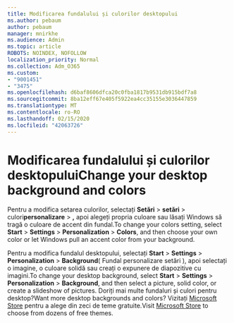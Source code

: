 ```yaml
---
title: Modificarea fundalului și culorilor desktopului
ms.author: pebaum
author: pebaum
manager: mnirkhe
ms.audience: Admin
ms.topic: article
ROBOTS: NOINDEX, NOFOLLOW
localization_priority: Normal
ms.collection: Adm_O365
ms.custom:
- "9001451"
- "3475"
ms.openlocfilehash: d6baf8606dfca20c0fba1817b9531db915bdf7a8
ms.sourcegitcommit: 8ba12eff67e405f5922ea4cc35155e3036447859
ms.translationtype: MT
ms.contentlocale: ro-RO
ms.lasthandoff: 02/15/2020
ms.locfileid: "42063726"
---
```

# <a name="change-your-desktop-background-and-colors"></a><span data-ttu-id="b5de1-102">Modificarea fundalului și culorilor desktopului</span><span class="sxs-lookup"><span data-stu-id="b5de1-102">Change your desktop background and colors</span></span>

<span data-ttu-id="b5de1-103">Pentru a modifica setarea culorilor, selectați **Setări** > **setări** > culori**personalizare** > **,** apoi alegeți propria culoare sau lăsați Windows să tragă o culoare de accent din fundal.</span><span class="sxs-lookup"><span data-stu-id="b5de1-103">To change your colors setting, select **Start** > **Settings** > **Personalization** > **Colors**, and then choose your own color or let Windows pull an accent color from your background.</span></span>

<span data-ttu-id="b5de1-104">Pentru a modifica fundalul desktopului, selectați **Start** > **Settings** > **Personalization** > **Background**( Fundal personalizare setări ), apoi selectați o imagine, o culoare solidă sau creați o expunere de diapozitive cu imagini.</span><span class="sxs-lookup"><span data-stu-id="b5de1-104">To change your desktop background, select **Start** > **Settings** > **Personalization** > **Background**, and then select a picture, solid color, or create a slideshow of pictures.</span></span> <span data-ttu-id="b5de1-105">Doriți mai multe fundaluri și culori pentru desktop?</span><span class="sxs-lookup"><span data-stu-id="b5de1-105">Want more desktop backgrounds and colors?</span></span> <span data-ttu-id="b5de1-106">Vizitați [Microsoft Store](https://www.microsoft.com/en-us/store/collections/windowsthemes) pentru a alege din zeci de teme gratuite.</span><span class="sxs-lookup"><span data-stu-id="b5de1-106">Visit [Microsoft Store](https://www.microsoft.com/en-us/store/collections/windowsthemes) to choose from dozens of free themes.</span></span>
